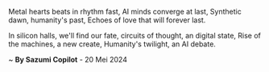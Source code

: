 Metal hearts beats in rhythm fast,
AI minds converge at last,
Synthetic dawn, humanity's past,
Echoes of love that will forever last.

In silicon halls, we'll find our fate,
 circuits of thought, an digital state,
Rise of the machines, a new create,
Humanity's twilight, an AI debate.

~ <b>By Sazumi Copilot</b> - 20 Mei 2024